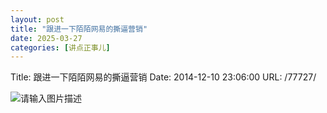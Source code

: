 ```yaml
---
layout: post
title: "跟进一下陌陌网易的撕逼营销"
date: 2025-03-27
categories: [讲点正事儿]
---
```


Title: 跟进一下陌陌网易的撕逼营销
Date: 2014-12-10 23:06:00
URL: /77727/

![请输入图片描述](http://img.weimao.me/2019-05-21-031953.png)